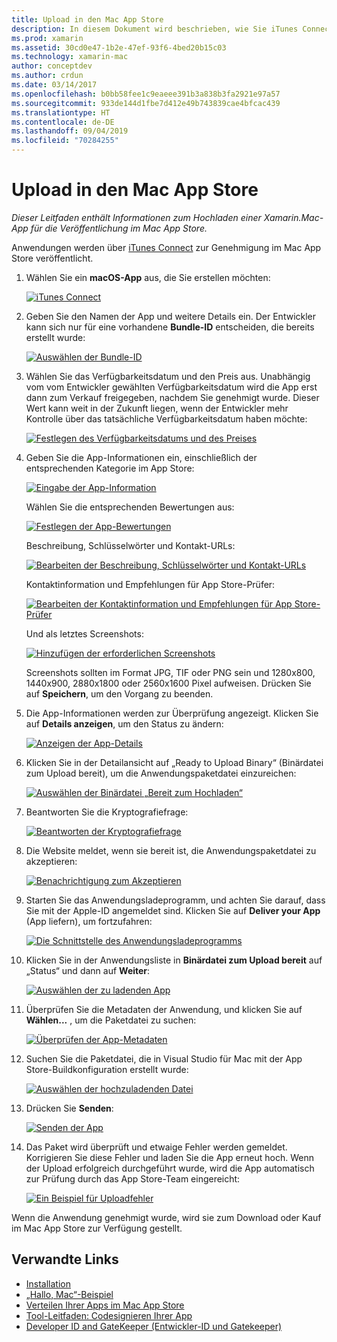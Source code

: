 ```yaml
---
title: Upload in den Mac App Store
description: In diesem Dokument wird beschrieben, wie Sie iTunes Connect verwenden können, um eine Xamarin.Mac-App in den Mac App Store hochzuladen. Dabei werden die Informationen erläutert, die iTunes Connect erfordert, um den Vorgang abzuschließen.
ms.prod: xamarin
ms.assetid: 30cd0e47-1b2e-47ef-93f6-4bed20b15c03
ms.technology: xamarin-mac
author: conceptdev
ms.author: crdun
ms.date: 03/14/2017
ms.openlocfilehash: b0bb58fee1c9eaeee391b3a838b3fa2921e97a57
ms.sourcegitcommit: 933de144d1fbe7d412e49b743839cae4bfcac439
ms.translationtype: HT
ms.contentlocale: de-DE
ms.lasthandoff: 09/04/2019
ms.locfileid: "70284255"
---
```

# <a name="upload-to-mac-app-store"></a>Upload in den Mac App Store

_Dieser Leitfaden enthält Informationen zum Hochladen einer Xamarin.Mac-App für die Veröffentlichung im Mac App Store._

Anwendungen werden über [iTunes Connect](http://itunesconnect.apple.com/) zur Genehmigung im Mac App Store veröffentlicht.

1. Wählen Sie ein **macOS-App** aus, die Sie erstellen möchten: 

    [![](uploading-images/image65.png "iTunes Connect")](uploading-images/image65.png#lightbox)

2. Geben Sie den Namen der App und weitere Details ein. Der Entwickler kann sich nur für eine vorhandene **Bundle-ID** entscheiden, die bereits erstellt wurde: 

    [![](uploading-images/image66.png "Auswählen der Bundle-ID")](uploading-images/image66.png#lightbox)

3. Wählen Sie das Verfügbarkeitsdatum und den Preis aus. Unabhängig vom vom Entwickler gewählten Verfügbarkeitsdatum wird die App erst dann zum Verkauf freigegeben, nachdem Sie genehmigt wurde. Dieser Wert kann weit in der Zukunft liegen, wenn der Entwickler mehr Kontrolle über das tatsächliche Verfügbarkeitsdatum haben möchte: 

    [![](uploading-images/image67.png "Festlegen des Verfügbarkeitsdatums und des Preises")](uploading-images/image67.png#lightbox)

4. Geben Sie die App-Informationen ein, einschließlich der entsprechenden Kategorie im App Store: 

    [![](uploading-images/image68.png "Eingabe der App-Information")](uploading-images/image68.png#lightbox) 

    Wählen Sie die entsprechenden Bewertungen aus: 

    [![](uploading-images/image69.png "Festlegen der App-Bewertungen")](uploading-images/image69.png#lightbox) 

    Beschreibung, Schlüsselwörter und Kontakt-URLs: 

    [![](uploading-images/image70.png "Bearbeiten der Beschreibung, Schlüsselwörter und Kontakt-URLs")](uploading-images/image70.png#lightbox) 

    Kontaktinformation und Empfehlungen für App Store-Prüfer: 

    [![](uploading-images/image71.png "Bearbeiten der Kontaktinformation und Empfehlungen für App Store-Prüfer")](uploading-images/image71.png#lightbox) 

    Und als letztes Screenshots: 

    [![](uploading-images/image72.png "Hinzufügen der erforderlichen Screenshots")](uploading-images/image72.png#lightbox) 

    Screenshots sollten im Format JPG, TIF oder PNG sein und 1280x800, 1440x900, 2880x1800 oder 2560x1600 Pixel aufweisen. Drücken Sie auf **Speichern**, um den Vorgang zu beenden.

5. Die App-Informationen werden zur Überprüfung angezeigt. Klicken Sie auf **Details anzeigen**, um den Status zu ändern: 

    [![](uploading-images/image73.png "Anzeigen der App-Details")](uploading-images/image73.png#lightbox)

6. Klicken Sie in der Detailansicht auf „Ready to Upload Binary“ (Binärdatei zum Upload bereit), um die Anwendungspaketdatei einzureichen: 

    [![](uploading-images/image74.png "Auswählen der Binärdatei „Bereit zum Hochladen“")](uploading-images/image74.png#lightbox)

7. Beantworten Sie die Kryptografiefrage: 

    [![](uploading-images/image75.png "Beantworten der Kryptografiefrage")](uploading-images/image75.png#lightbox)

8. Die Website meldet, wenn sie bereit ist, die Anwendungspaketdatei zu akzeptieren: 

    [![](uploading-images/image76.png "Benachrichtigung zum Akzeptieren")](uploading-images/image76.png#lightbox)

9. Starten Sie das Anwendungsladeprogramm, und achten Sie darauf, dass Sie mit der Apple-ID angemeldet sind.
Klicken Sie auf **Deliver your App** (App liefern), um fortzufahren: 

    [![](uploading-images/image77.png "Die Schnittstelle des Anwendungsladeprogramms")](uploading-images/image77.png#lightbox)

10. Klicken Sie in der Anwendungsliste in **Binärdatei zum Upload bereit** auf „Status“ und dann auf **Weiter**: 

    [![](uploading-images/image78.png "Auswählen der zu ladenden App")](uploading-images/image78.png#lightbox)

11. Überprüfen Sie die Metadaten der Anwendung, und klicken Sie auf **Wählen...** , um die Paketdatei zu suchen: 

    [![](uploading-images/image79.png "Überprüfen der App-Metadaten")](uploading-images/image79.png#lightbox)

12. Suchen Sie die Paketdatei, die in Visual Studio für Mac mit der App Store-Buildkonfiguration erstellt wurde: 

    [![](uploading-images/image80.png "Auswählen der hochzuladenden Datei")](uploading-images/image80.png#lightbox)

13. Drücken Sie **Senden**: 

    [![](uploading-images/image81.png "Senden der App")](uploading-images/image81.png#lightbox)

14. Das Paket wird überprüft und etwaige Fehler werden gemeldet. Korrigieren Sie diese Fehler und laden Sie die App erneut hoch. Wenn der Upload erfolgreich durchgeführt wurde, wird die App automatisch zur Prüfung durch das App Store-Team eingereicht: 

    [![](uploading-images/image82.png "Ein Beispiel für Uploadfehler")](uploading-images/image82.png#lightbox)

Wenn die Anwendung genehmigt wurde, wird sie zum Download oder Kauf im Mac App Store zur Verfügung gestellt.

## <a name="related-links"></a>Verwandte Links

- [Installation](~//mac/get-started/installation.md)
- [„Hallo, Mac“-Beispiel](~//mac/get-started/hello-mac.md)
- [Verteilen Ihrer Apps im Mac App Store](https://developer.apple.com/devcenter/mac/checklist/)
- [Tool-Leitfaden: Codesignieren Ihrer App](https://developer.apple.com/library/mac/#documentation/ToolsLanguages/Conceptual/OSXWorkflowGuide/CodeSigning/CodeSigning.html)
- [Developer ID and GateKeeper (Entwickler-ID und Gatekeeper)](https://developer.apple.com/resources/developer-id/)
